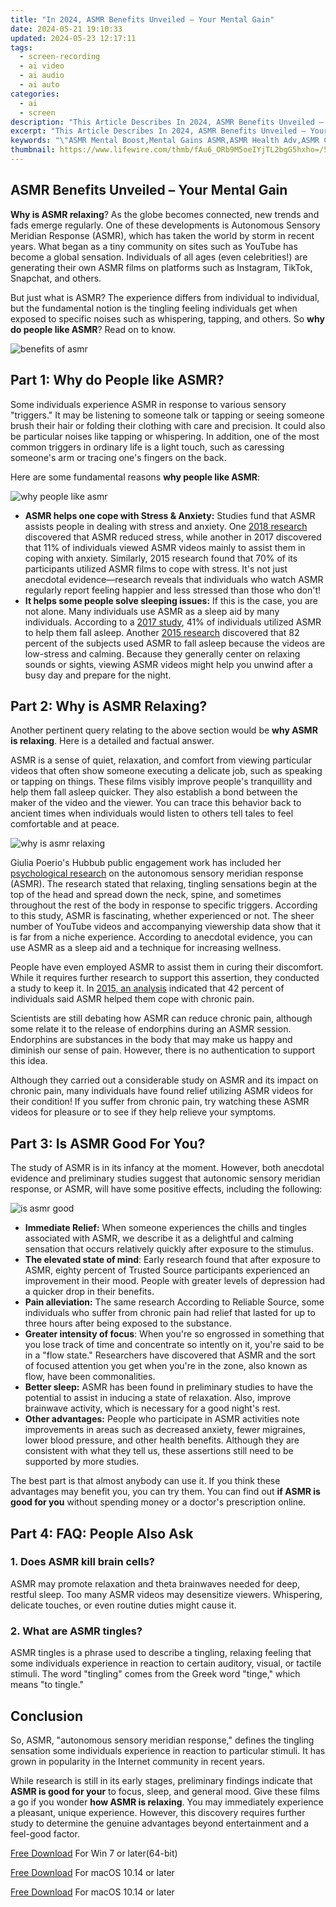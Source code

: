 ```yaml
---
title: "In 2024, ASMR Benefits Unveiled – Your Mental Gain"
date: 2024-05-21 19:10:33
updated: 2024-05-23 12:17:11
tags: 
  - screen-recording
  - ai video
  - ai audio
  - ai auto
categories: 
  - ai
  - screen
description: "This Article Describes In 2024, ASMR Benefits Unveiled – Your Mental Gain"
excerpt: "This Article Describes In 2024, ASMR Benefits Unveiled – Your Mental Gain"
keywords: "\"ASMR Mental Boost,Mental Gains ASMR,ASMR Health Adv,ASMR Cognitive Ups,ASMR Mind Strength,ASMR Relaxation Benefits,ASMR Emotional Well-Being\""
thumbnail: https://www.lifewire.com/thmb/fAu6_ORb9M5oeIYjTL2bgG5hxho=/540x405/filters:no_upscale():max_bytes(150000):strip_icc()/how-to-use-image-creator-from-microsoft-designer-7fad906276724cac96622cfcf3af3322.jpg
---
```


## ASMR Benefits Unveiled – Your Mental Gain

**Why is ASMR relaxing**? As the globe becomes connected, new trends and fads emerge regularly. One of these developments is Autonomous Sensory Meridian Response (ASMR), which has taken the world by storm in recent years. What began as a tiny community on sites such as YouTube has become a global sensation. Individuals of all ages (even celebrities!) are generating their own ASMR films on platforms such as Instagram, TikTok, Snapchat, and others.

But just what is ASMR? The experience differs from individual to individual, but the fundamental notion is the tingling feeling individuals get when exposed to specific noises such as whispering, tapping, and others. So **why do people like ASMR**? Read on to know.

![benefits of asmr](https://images.wondershare.com/filmora/article-images/2022/11/benefit-of-asmr-1.png)

## Part 1: Why do People like ASMR?

Some individuals experience ASMR in response to various sensory "triggers." It may be listening to someone talk or tapping or seeing someone brush their hair or folding their clothing with care and precision. It could also be particular noises like tapping or whispering. In addition, one of the most common triggers in ordinary life is a light touch, such as caressing someone's arm or tracing one's fingers on the back.

Here are some fundamental reasons **why people like ASMR**:

![why people like asmr](https://images.wondershare.com/filmora/article-images/2022/11/benefit-of-asmr-2.png)

* **ASMR helps one cope with Stress & Anxiety:** Studies fund that ASMR assists people in dealing with stress and anxiety. One [2018 research](https://asmruniversity.com/2018/06/26/asmr-research-survey-affect-physiology/) discovered that ASMR reduced stress, while another in 2017 discovered that 11% of individuals viewed ASMR videos mainly to assist them in coping with anxiety. Similarly, 2015 research found that 70% of its participants utilized ASMR films to cope with stress. It's not just anecdotal evidence—research reveals that individuals who watch ASMR regularly report feeling happier and less stressed than those who don't!
* **It helps some people solve sleeping issues:** If this is the case, you are not alone. Many individuals use ASMR as a sleep aid by many individuals. According to a [2017 study](https://asmruniversity.com/2017/11/09/asmr-research-survey-personality-empathy-triggers/), 41% of individuals utilized ASMR to help them fall asleep. Another [2015 research](https://asmruniversity.com/2015/04/04/peerj-peer-reviewed-research-asmr/) discovered that 82 percent of the subjects used ASMR to fall asleep because the videos are low-stress and calming. Because they generally center on relaxing sounds or sights, viewing ASMR videos might help you unwind after a busy day and prepare for the night.

## Part 2: Why is ASMR Relaxing?

Another pertinent query relating to the above section would be **why ASMR is relaxing**. Here is a detailed and factual answer.

ASMR is a sense of quiet, relaxation, and comfort from viewing particular videos that often show someone executing a delicate job, such as speaking or tapping on things. These films visibly improve people's tranquillity and help them fall asleep quicker. They also establish a bond between the maker of the video and the viewer. You can trace this behavior back to ancient times when individuals would listen to others tell tales to feel comfortable and at peace.

![why is asmr relaxing](https://images.wondershare.com/filmora/article-images/2022/11/benefits-of-asmr-3.jpg)

Giulia Poerio's Hubbub public engagement work has included her [psychological research](https://library.oapen.org/bitstream/handle/20.500.12657/28427/Bookshelf%5FNBK453230.pdf?sequence=1#page=123) on the autonomous sensory meridian response (ASMR). The research stated that relaxing, tingling sensations begin at the top of the head and spread down the neck, spine, and sometimes throughout the rest of the body in response to specific triggers. According to this study, ASMR is fascinating, whether experienced or not. The sheer number of YouTube videos and accompanying viewership data show that it is far from a niche experience. According to anecdotal evidence, you can use ASMR as a sleep aid and a technique for increasing wellness.

People have even employed ASMR to assist them in curing their discomfort. While it requires further research to support this assertion, they conducted a study to keep it. In [2015, an analysis](https://asmruniversity.com/2015/04/04/peerj-peer-reviewed-research-asmr/) indicated that 42 percent of individuals said ASMR helped them cope with chronic pain.

Scientists are still debating how ASMR can reduce chronic pain, although some relate it to the release of endorphins during an ASMR session. Endorphins are substances in the body that may make us happy and diminish our sense of pain. However, there is no authentication to support this idea.

Although they carried out a considerable study on ASMR and its impact on chronic pain, many individuals have found relief utilizing ASMR videos for their condition! If you suffer from chronic pain, try watching these ASMR videos for pleasure or to see if they help relieve your symptoms.

## Part 3: Is ASMR Good For You?

The study of ASMR is in its infancy at the moment. However, both anecdotal evidence and preliminary studies suggest that autonomic sensory meridian response, or ASMR, will have some positive effects, including the following:

![is asmr good](https://images.wondershare.com/filmora/article-images/2022/11/benefits-of-asmr-4.jpg)

* **Immediate Relief:** When someone experiences the chills and tingles associated with ASMR, we describe it as a delightful and calming sensation that occurs relatively quickly after exposure to the stimulus.
* **The elevated state of mind**: Early research found that after exposure to ASMR, eighty percent of Trusted Source participants experienced an improvement in their mood. People with greater levels of depression had a quicker drop in their benefits.
* **Pain alleviation:** The same research According to Reliable Source, some individuals who suffer from chronic pain had relief that lasted for up to three hours after being exposed to the substance.
* **Greater intensity of focus**: When you're so engrossed in something that you lose track of time and concentrate so intently on it, you're said to be in a "flow state." Researchers have discovered that ASMR and the sort of focused attention you get when you're in the zone, also known as flow, have been commonalities.
* **Better sleep:** ASMR has been found in preliminary studies to have the potential to assist in inducing a state of relaxation. Also, improve brainwave activity, which is necessary for a good night's rest.
* **Other advantages:** People who participate in ASMR activities note improvements in areas such as decreased anxiety, fewer migraines, lower blood pressure, and other health benefits. Although they are consistent with what they tell us, these assertions still need to be supported by more studies.

The best part is that almost anybody can use it. If you think these advantages may benefit you, you can try them. You can find out **if ASMR is good for you** without spending money or a doctor's prescription online.

## Part 4: FAQ: People Also Ask

### 1\. Does ASMR kill brain cells?

ASMR may promote relaxation and theta brainwaves needed for deep, restful sleep. Too many ASMR videos may desensitize viewers. Whispering, delicate touches, or even routine duties might cause it.

### 2\. What are ASMR tingles?

ASMR tingles is a phrase used to describe a tingling, relaxing feeling that some individuals experience in reaction to certain auditory, visual, or tactile stimuli. The word "tingling" comes from the Greek word "tinge," which means "to tingle."

## Conclusion

So, ASMR, "autonomous sensory meridian response," defines the tingling sensation some individuals experience in reaction to particular stimuli. It has grown in popularity in the Internet community in recent years.

While research is still in its early stages, preliminary findings indicate that **ASMR is good for your** to focus, sleep, and general mood. Give these films a go if you wonder **how ASMR is relaxing**. You may immediately experience a pleasant, unique experience. However, this discovery requires further study to determine the genuine advantages beyond entertainment and a feel-good factor.

[Free Download](https://tools.techidaily.com/wondershare/filmora/download/) For Win 7 or later(64-bit)

[Free Download](https://tools.techidaily.com/wondershare/filmora/download/) For macOS 10.14 or later

[Free Download](https://tools.techidaily.com/wondershare/filmora/download/) For macOS 10.14 or later

<ins class="adsbygoogle"
     style="display:block"
     data-ad-format="autorelaxed"
     data-ad-client="ca-pub-7571918770474297"
     data-ad-slot="1223367746"></ins>

<ins class="adsbygoogle"
     style="display:block"
     data-ad-format="autorelaxed"
     data-ad-client="ca-pub-7571918770474297"
     data-ad-slot="1223367746"></ins>



<ins class="adsbygoogle"
     style="display:block"
     data-ad-client="ca-pub-7571918770474297"
     data-ad-slot="8358498916"
     data-ad-format="auto"
     data-full-width-responsive="true"></ins>

